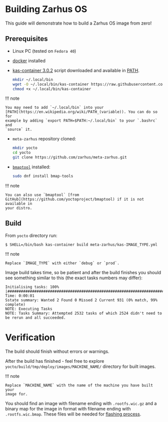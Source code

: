 # Building Zarhus OS

<!--
TODO: scalable way to build different images (e.g. with WebKit or without
WebKit support) for different platforms.
-->

This guide will demonstrate how to build a Zarhus OS image from zero!

## Prerequisites

* Linux PC (tested on `Fedora 40`)
* [docker](https://docs.docker.com/engine/install/fedora/) installed
* [kas-container
  3.0.2](https://raw.githubusercontent.com/siemens/kas/3.0.2/kas-container)
  script downloaded and available in
  [PATH](https://en.wikipedia.org/wiki/PATH_(variable)).

    ```bash
    mkdir ~/.local/bin
    wget -O ~/.local/bin/kas-container https://raw.githubusercontent.com/siemens/kas/3.0.2/kas-container
    chmod +x ~/.local/bin/kas-container
    ```

!!! note

    You may need to add `~/.local/bin` into your
    [PATH](https://en.wikipedia.org/wiki/PATH_(variable)). You can do so for
    example by adding `export PATH=$PATH:~/.local/bin` to your `.bashrc` and
    `source` it.

* `meta-zarhus` repository cloned:

    ```bash
    mkdir yocto
    cd yocto
    git clone https://github.com/zarhus/meta-zarhus.git
    ```

* [`bmaptool`](https://docs.yoctoproject.org/dev-manual/bmaptool.html)
  installed:

    ```bash
    sudo dnf install bmap-tools
    ```

!!! note

    You can also use `bmaptool` [from
    GitHub](https://github.com/yoctoproject/bmaptool) if it is not available in
    your distro.

## Build

From `yocto` directory run:

```shell
$ SHELL=/bin/bash kas-container build meta-zarhus/kas-IMAGE_TYPE.yml
```

!!! note

    Replace `IMAGE_TYPE` with either `debug` or `prod`.

Image build takes time, so be patient and after the build finishes you should see
something similar to this (the exact tasks numbers may differ):

```shell
Initialising tasks: 100% |###########################################################################################| Time: 0:00:01
Sstate summary: Wanted 2 Found 0 Missed 2 Current 931 (0% match, 99% complete)
NOTE: Executing Tasks
NOTE: Tasks Summary: Attempted 2532 tasks of which 2524 didn't need to be rerun and all succeeded.
```

# Verification

The build should finish without errors or warnings.

After the build has finished - feel free to explore
`yocto/build/tmp/deploy/images/MACHINE_NAME/` directory for built images.

!!! note

    Replace `MACHINE_NAME` with the name of the machine you have built your
    image for.

You should find an image with filename ending with `.rootfs.wic.gz` and a binary
map for the image in format with filename ending with `.rootfs.wic.bmap`. These
files will be needed for [flashing process](./flashing.md).
